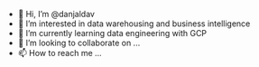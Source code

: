 - 👋 Hi, I’m @danjaldav
- 👀 I’m interested in data warehousing and business intelligence
- 🌱 I’m currently learning data engineering with GCP
- 💞️ I’m looking to collaborate on ...
- 📫 How to reach me ...

<!---
danjaldav/danjaldav is a ✨ special ✨ repository because its `README.md` (this file) appears on your GitHub profile.
You can click the Preview link to take a look at your changes.
--->

